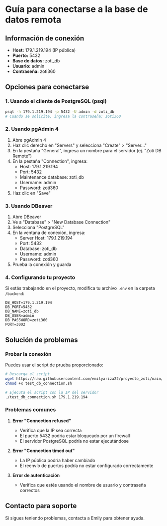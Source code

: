 # Guía para conectarse a la base de datos remota

## Información de conexión

- **Host:** 179.1.219.194 (IP pública)
- **Puerto:** 5432
- **Base de datos:** zoti_db
- **Usuario:** admin
- **Contraseña:** zoti360

## Opciones para conectarse

### 1. Usando el cliente de PostgreSQL (psql)

```bash
psql -h 179.1.219.194 -p 5432 -U admin -d zoti_db
# Cuando se solicite, ingresa la contraseña: zoti360
```

### 2. Usando pgAdmin 4

1. Abre pgAdmin 4
2. Haz clic derecho en "Servers" y selecciona "Create" > "Server..."
3. En la pestaña "General", ingresa un nombre para el servidor (ej. "Zoti DB Remote")
4. En la pestaña "Connection", ingresa:
   - Host: 179.1.219.194
   - Port: 5432
   - Maintenance database: zoti_db
   - Username: admin
   - Password: zoti360
5. Haz clic en "Save"

### 3. Usando DBeaver

1. Abre DBeaver
2. Ve a "Database" > "New Database Connection"
3. Selecciona "PostgreSQL"
4. En la ventana de conexión, ingresa:
   - Server Host: 179.1.219.194
   - Port: 5432
   - Database: zoti_db
   - Username: admin
   - Password: zoti360
5. Prueba la conexión y guarda

### 4. Configurando tu proyecto

Si estás trabajando en el proyecto, modifica tu archivo `.env` en la carpeta `/backend`:

```
DB_HOST=179.1.219.194
DB_PORT=5432
DB_NAME=zoti_db
DB_USER=admin
DB_PASSWORD=zoti360
PORT=3002
```

## Solución de problemas

### Probar la conexión

Puedes usar el script de prueba proporcionado:

```bash
# Descarga el script
wget https://raw.githubusercontent.com/emilyariza22/proyecto_zoti/main/scripts/test_db_connection.sh
chmod +x test_db_connection.sh

# Ejecuta el script con la IP del servidor
./test_db_connection.sh 179.1.219.194
```

### Problemas comunes

1. **Error "Connection refused"**
   - Verifica que la IP sea correcta
   - El puerto 5432 podría estar bloqueado por un firewall
   - El servidor PostgreSQL podría no estar ejecutándose

2. **Error "Connection timed out"**
   - La IP pública podría haber cambiado
   - El reenvío de puertos podría no estar configurado correctamente

3. **Error de autenticación**
   - Verifica que estés usando el nombre de usuario y contraseña correctos

## Contacto para soporte

Si sigues teniendo problemas, contacta a Emily para obtener ayuda.
